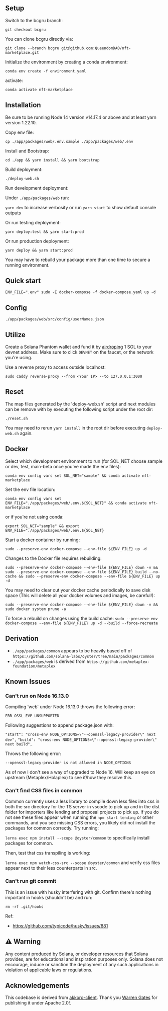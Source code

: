 ## Setup

Switch to the bcgru branch:

`git checkout bcgru`

You can clone bcgru directly via:

`git clone --branch bcgru git@github.com:QueendomDAO/nft-marketplace.git`

Initialize the environment by creating a conda environment:

`conda env create -f environment.yaml`

activate:

`conda activate nft-marketplace`

## Installation

Be sure to be running Node 14 version v14.17.4 or above and at least yarn version 1.22.10.

Copy env file:

`cp ./app/packages/web/.env.sample ./app/packages/web/.env`

Install and Bootstrap:

`cd ./app && yarn install && yarn bootstrap`

Build deployment:

`./deploy-web.sh`

Run development deployment:

Under `./app/packages/web` run:

`yarn dev` to increase verbosity or run `yarn start` to show default console outputs

Or run testing deployment:

`yarn deploy:test && yarn start:prod`

Or run production deployment:

`yarn deploy && yarn start:prod`

You may have to rebuild your package more than one time to secure a
running environment.

## Quick start

`ENV_FILE=".env" sudo -E docker-compose -f docker-compose.yaml up -d`

## Config

`./app/packages/web/src/config/userNames.json`

## Utilize

Create a Solana Phantom wallet and fund it by [airdroping](https://solfaucet.com/) 1 SOL to your devnet address. Make sure to click `DEVNET` on the faucet, or the network you're using.

Use a reverse proxy to access outside localhost:

`sudo caddy reverse-proxy --from <Your IP> --to 127.0.0.1:3000`

## Reset

The map files generated by the 'deploy-web.sh' script and next modules can be remove with by executing the following script under the root dir:

`./reset.sh`

You may need to rerun `yarn install` in the root dir before executing `deploy-web.sh` again.

## Docker

Select which development environment to run (for SOL_NET choose sample or dev, test, main-beta once you've made the env files):

`conda env config vars set SOL_NET="sample" && conda activate nft-marketplace`

Set the env file location:

`conda env config vars set ENV_FILE="./app/packages/web/.env.${SOL_NET}" && conda activate nft-marketplace`

or if you're not using conda:

`export SOL_NET="sample" && export ENV_FILE="./app/packages/web/.env.${SOL_NET}`

Start a docker container by running:

`sudo --preserve-env docker-compose --env-file ${ENV_FILE} up -d`

Changes to the Docker file requires rebuilding:

`sudo --preserve-env docker-compose --env-file ${ENV_FILE} down -v && sudo --preserve-env docker-compose --env-file ${ENV_FILE} build --no-cache && sudo --preserve-env docker-compose --env-file ${ENV_FILE} up -d`

You may need to clear out your docker cache periodically to save disk space (This will delete all your docker volumes and images, be careful!):

`sudo --preserve-env docker-compose --env-file ${ENV_FILE} down -v && sudo docker system prune -a`

To force a rebuild on changes using the build cache:
`sudo --preserve-env docker-compose --env-file ${ENV_FILE} up -d --build --force-recreate`

## Derivation

- `./app/packages/common` appears to be heavily based off of `https://github.com/solana-labs/oyster/tree/main/packages/common`
- `./app/packages/web` is derived from `https://github.com/metaplex-foundation/metaplex`


## Known Issues

### Can't run on Node 16.13.0

Compiling 'web' under Node 16.13.0 throws the following error:

`ERR_OSSL_EVP_UNSUPPORTED`

Following suggestions to append package.json with:

`"start": "cross-env NODE_OPTIONS=\"--openssl-legacy-provider\" next dev",`
`"build": "cross-env NODE_OPTIONS=\"--openssl-legacy-provider\" next build",`

Throws the following error:

`--openssl-legacy-provider is not allowed in NODE_OPTIONS`

As of now I don't see a way of upgraded to Node 16. Will keep an eye on upstream (Metaplex/Holaplex) to see if/how they resolve this.


### Can't find CSS files in common

Common currently uses a less library to compile down less files into css in both the src directory for the TS server
in vscode to pick up and in the dist folder for importers like lending and proposal projects to pick up. If you do not see these files appear when running the `npm start lending` or other commands, and you see missing CSS errors,
you likely did not install the packages for common correctly. Try running:

`lerna exec npm install --scope @oyster/common` to specifically install packages for common.

Then, test that css transpiling is working:

`lerna exec npm watch-css-src --scope @oyster/common` and verify css files appear next to their less counterparts in src.

### Can't run git commit
This is an issue with husky interfering with git. Confirm there's nothing important in hooks (shouldn't be) and run:

`rm -rf .git/hooks`

Ref:
- https://github.com/typicode/husky/issues/881

## ⚠️ Warning

Any content produced by Solana, or developer resources that Solana provides, are for educational and inspiration purposes only. Solana does not encourage, induce or sanction the deployment of any such applications in violation of applicable laws or regulations.

## Acknowledgements

This codebase is derived from [akkoro-client](https://github.com/AKKOROWEB/akkoro-client). Thank you [Warren Gates](https://github.com/Moikapy) for publishing it under Apache 2.0!.